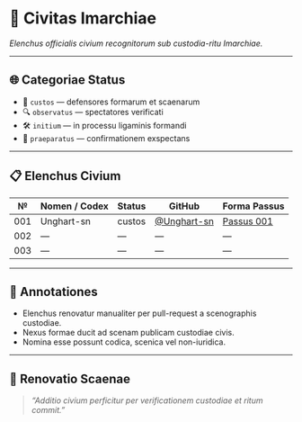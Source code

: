 # 🧾 Civitas Imarchiae  
_Elenchus officialis civium recognitorum sub custodia-ritu Imarchiae._

---

## 🌐 Categoriae Status

- 🛂 `custos` — defensores formarum et scaenarum  
- 🔍 `observatus` — spectatores verificati  
- 🛠️ `initium` — in processu ligaminis formandi  
- 🌱 `praeparatus` — confirmationem exspectans

---

## 📋 Elenchus Civium

| № | Nomen / Codex | Status | GitHub | Forma Passus |
|---|---------------|--------|--------|---------------|
| 001 | Unghart-sn | custos | [@Unghart-sn](https://github.com/Unghart-sn) | [Passus 001](https://github.com/Unghart-sn/imarch-passports-ledger/blob/main/passport_Unghart-sn_001.md) |
| 002 | — | — | — | — |
| 003 | — | — | — | — |

---

## 📌 Annotationes

- Elenchus renovatur manualiter per pull-request a scenographis custodiae.  
- Nexus formae ducit ad scenam publicam custodiae civis.  
- Nomina esse possunt codica, scenica vel non-iuridica.

---

## 🔄 Renovatio Scaenae

> _“Additio civium perficitur per verificationem custodiae et ritum commit.”_


